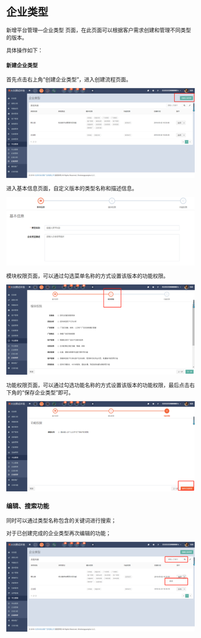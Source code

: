 # 企业类型

新增平台管理—企业类型 页面，在此页面可以根据客户需求创建和管理不同类型的版本。

具体操作如下：

#### 新建企业类型

首先点击右上角“创建企业类型”，进入创建流程页面。

![](/assets/1525328371%281%29.jpg)

进入基本信息页面，自定义版本的类型名称和描述信息。

![](/assets/1525328455%281%29.jpg)

模块权限页面，可以通过勾选菜单名称的方式设置该版本的功能权限。

![](/assets/1525328667%281%29.jpg)

功能权限页面，可以通过勾选功能名称的方式设置该版本的功能权限，最后点击右下角的“保存企业类型”即可。

![](/assets/1525328993%281%29.jpg)

### 编辑、搜索功能

同时可以通过类型名称包含的关键词进行搜索；

对于已创建完成的企业类型再次编辑的功能；

![](/assets/1525329064%281%29.jpg)

